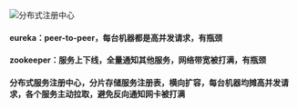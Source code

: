 
![分布式注册中心](../distributed-system/images/registration-center-optimize.png)
#### eureka：peer-to-peer，每台机器都是高并发请求，有瓶颈
#### zookeeper：服务上下线，全量通知其他服务，网络带宽被打满，有瓶颈

#### 分布式服务注册中心，分片存储服务注册表，横向扩容，每台机器均摊高并发请求，各个服务主动拉取，避免反向通知网卡被打满
